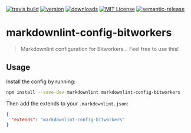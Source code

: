 [![travis build](https://img.shields.io/travis/bitworkers-official/markdownlint-config-bitworkers.svg?style=flat-square)](https://travis-ci.org/bitworkers-official/markdownlint-config-bitworkers) [![version](https://img.shields.io/npm/v/markdownlint-config-bitworkers.svg?style=flat-square)](http://npm.im/markdownlint-config-bitworkers) [![downloads](https://img.shields.io/npm/dm/markdownlint-config-bitworkers.svg?style=flat-square)](http://npm-stat.com/charts.html?package=markdownlint-config-bitworkers) [![MIT License](https://img.shields.io/npm/l/markdownlint-config-bitworkers.svg?style=flat-square)](http://opensource.org/licenses/MIT) [![semantic-release](https://img.shields.io/badge/%20%20%F0%9F%93%A6%F0%9F%9A%80-semantic--release-e10079.svg?style=flat-square)](https://github.com/semantic-release/semantic-release)

# markdownlint-config-bitworkers

> Markdownlint configuration for Bitworkers... Feel free to use this!

## Usage

Install the config by running:

```sh
npm install --save-dev markdownlint markdownlint-config-bitworkers
```

Then add the extends to your `.markdownlint.json`:

```json
{
  "extends": "markdownlint-config-bitworkers"
}
```
